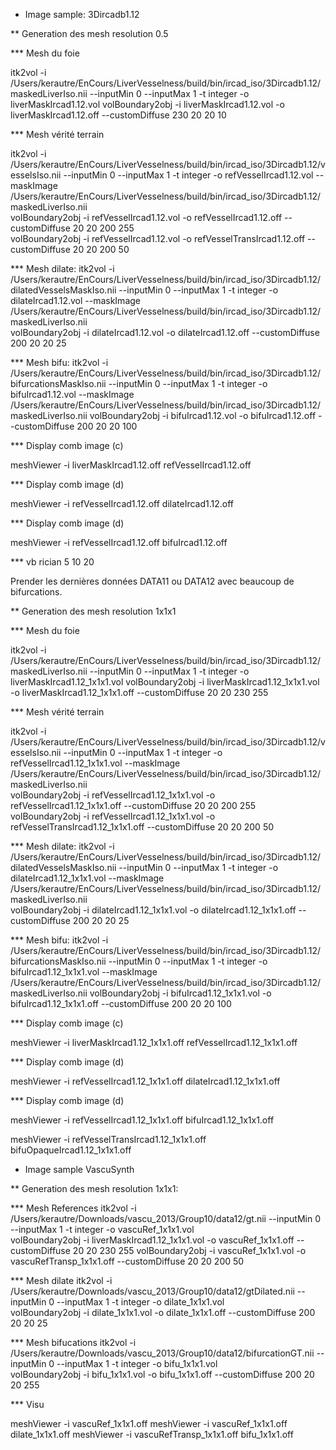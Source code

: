 

* Image sample: 3Dircadb1.12

** Generation des mesh resolution 0.5

*** Mesh du foie
      
   itk2vol -i /Users/kerautre/EnCours/LiverVesselness/build/bin/ircad_iso/3Dircadb1.12/maskedLiverIso.nii --inputMin 0 --inputMax 1 -t integer -o liverMaskIrcad1.12.vol 
   volBoundary2obj -i liverMaskIrcad1.12.vol -o liverMaskIrcad1.12.off --customDiffuse 230 20 20 10


*** Mesh vérité terrain

   itk2vol -i /Users/kerautre/EnCours/LiverVesselness/build/bin/ircad_iso/3Dircadb1.12/vesselsIso.nii --inputMin 0 --inputMax 1 -t integer -o refVesselIrcad1.12.vol --maskImage  /Users/kerautre/EnCours/LiverVesselness/build/bin/ircad_iso/3Dircadb1.12/maskedLiverIso.nii   
   volBoundary2obj -i  refVesselIrcad1.12.vol  -o  refVesselIrcad1.12.off  --customDiffuse 20 20 200 255    
   volBoundary2obj -i  refVesselIrcad1.12.vol  -o  refVesselTransIrcad1.12.off  --customDiffuse 20 20 200 50 
   
*** Mesh dilate:
   itk2vol -i /Users/kerautre/EnCours/LiverVesselness/build/bin/ircad_iso/3Dircadb1.12/dilatedVesselsMaskIso.nii --inputMin 0 --inputMax 1 -t integer -o dilateIrcad1.12.vol --maskImage  /Users/kerautre/EnCours/LiverVesselness/build/bin/ircad_iso/3Dircadb1.12/maskedLiverIso.nii    
   volBoundary2obj -i  dilateIrcad1.12.vol  -o  dilateIrcad1.12.off  --customDiffuse 200 20 20 25    


*** Mesh bifu:
   itk2vol -i /Users/kerautre/EnCours/LiverVesselness/build/bin/ircad_iso/3Dircadb1.12/bifurcationsMaskIso.nii --inputMin 0 --inputMax 1 -t integer -o bifuIrcad1.12.vol --maskImage  /Users/kerautre/EnCours/LiverVesselness/build/bin/ircad_iso/3Dircadb1.12/maskedLiverIso.nii
   volBoundary2obj -i  bifuIrcad1.12.vol  -o  bifuIrcad1.12.off  --customDiffuse 200 20 20 100    

*** Display comb image (c)
   
   meshViewer -i liverMaskIrcad1.12.off refVesselIrcad1.12.off                                       

*** Display comb image (d)

   meshViewer -i refVesselIrcad1.12.off  dilateIrcad1.12.off  



*** Display comb image (d)

   meshViewer -i refVesselIrcad1.12.off  bifuIrcad1.12.off  




*** vb rician 5 10 20 

Prender les dernières données DATA11 ou DATA12 avec beaucoup de bifurcations.


** Generation des mesh resolution 1x1x1

*** Mesh du foie
      
   itk2vol -i /Users/kerautre/EnCours/LiverVesselness/build/bin/ircad_iso/3Dircadb1.12/maskedLiverIso.nii --inputMin 0 --inputMax 1 -t integer -o liverMaskIrcad1.12_1x1x1.vol 
   volBoundary2obj -i liverMaskIrcad1.12_1x1x1.vol -o liverMaskIrcad1.12_1x1x1.off --customDiffuse 20 20 230 255



*** Mesh vérité terrain

   itk2vol -i /Users/kerautre/EnCours/LiverVesselness/build/bin/ircad_iso/3Dircadb1.12/vesselsIso.nii --inputMin 0 --inputMax 1 -t integer -o refVesselIrcad1.12_1x1x1.vol --maskImage  /Users/kerautre/EnCours/LiverVesselness/build/bin/ircad_iso/3Dircadb1.12/maskedLiverIso.nii   
   volBoundary2obj -i  refVesselIrcad1.12_1x1x1.vol  -o  refVesselIrcad1.12_1x1x1.off  --customDiffuse 20 20 200 255    
   volBoundary2obj -i  refVesselIrcad1.12_1x1x1.vol  -o  refVesselTransIrcad1.12_1x1x1.off  --customDiffuse 20 20 200 50 
   
*** Mesh dilate:
   itk2vol -i /Users/kerautre/EnCours/LiverVesselness/build/bin/ircad_iso/3Dircadb1.12/dilatedVesselsMaskIso.nii --inputMin 0 --inputMax 1 -t integer -o dilateIrcad1.12_1x1x1.vol --maskImage  /Users/kerautre/EnCours/LiverVesselness/build/bin/ircad_iso/3Dircadb1.12/maskedLiverIso.nii    
   volBoundary2obj -i  dilateIrcad1.12_1x1x1.vol  -o  dilateIrcad1.12_1x1x1.off  --customDiffuse 200 20 20 25    


*** Mesh bifu:
   itk2vol -i /Users/kerautre/EnCours/LiverVesselness/build/bin/ircad_iso/3Dircadb1.12/bifurcationsMaskIso.nii --inputMin 0 --inputMax 1 -t integer -o bifuIrcad1.12_1x1x1.vol --maskImage  /Users/kerautre/EnCours/LiverVesselness/build/bin/ircad_iso/3Dircadb1.12/maskedLiverIso.nii
   volBoundary2obj -i  bifuIrcad1.12_1x1x1.vol  -o  bifuIrcad1.12_1x1x1.off  --customDiffuse 200 20 20 100    

*** Display comb image (c)
   
   meshViewer -i liverMaskIrcad1.12_1x1x1.off refVesselIrcad1.12_1x1x1.off                                       

*** Display comb image (d)

   meshViewer -i refVesselIrcad1.12_1x1x1.off  dilateIrcad1.12_1x1x1.off  



*** Display comb image (d)

   meshViewer -i refVesselIrcad1.12_1x1x1.off  bifuIrcad1.12_1x1x1.off  

   meshViewer -i refVesselTransIrcad1.12_1x1x1.off  bifuOpaqueIrcad1.12_1x1x1.off










* Image sample VascuSynth 

** Generation des mesh resolution 1x1x1:


*** Mesh References
    itk2vol -i /Users/kerautre/Downloads/vascu_2013/Group10/data12/gt.nii  --inputMin 0 --inputMax 1 -t integer -o vascuRef_1x1x1.vol    
    volBoundary2obj -i liverMaskIrcad1.12_1x1x1.vol -o  vascuRef_1x1x1.off --customDiffuse 20 20 230 255
    volBoundary2obj -i  vascuRef_1x1x1.vol -o vascuRefTransp_1x1x1.off --customDiffuse 20 20 200 50
  


*** Mesh dilate
    itk2vol -i /Users/kerautre/Downloads/vascu_2013/Group10/data12/gtDilated.nii  --inputMin 0 --inputMax 1 -t integer -o dilate_1x1x1.vol        
    volBoundary2obj -i  dilate_1x1x1.vol  -o  dilate_1x1x1.off  --customDiffuse 200 20 20 25    


*** Mesh bifucations
    itk2vol -i /Users/kerautre/Downloads/vascu_2013/Group10/data12/bifurcationGT.nii  --inputMin 0 --inputMax 1 -t integer -o bifu_1x1x1.vol        
    volBoundary2obj -i  bifu_1x1x1.vol  -o  bifu_1x1x1.off  --customDiffuse 200 20 20 255    



*** Visu

 meshViewer -i vascuRef_1x1x1.off
 meshViewer -i vascuRef_1x1x1.off dilate_1x1x1.off
 meshViewer -i vascuRefTransp_1x1x1.off bifu_1x1x1.off

